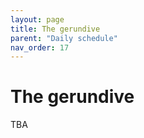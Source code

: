 ```yaml
---
layout: page
title: The gerundive
parent: "Daily schedule"
nav_order: 17
---
```



# The gerundive

TBA